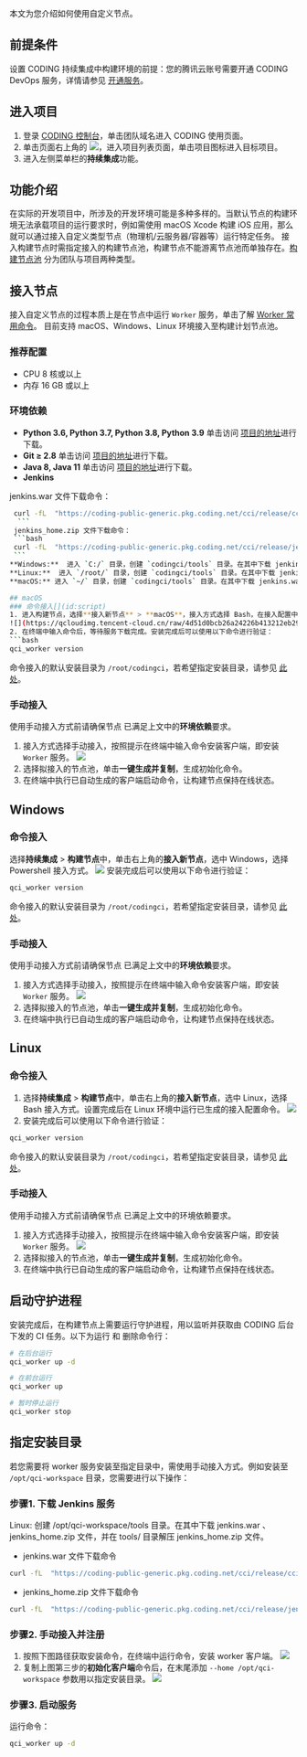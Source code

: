 本文为您介绍如何使用自定义节点。

## 前提条件
设置 CODING 持续集成中构建环境的前提：您的腾讯云账号需要开通 CODING DevOps 服务，详情请参见 [开通服务](https://cloud.tencent.com/document/product/1115/37268)。

## 进入项目
1. 登录 [CODING 控制台](https://console.cloud.tencent.com/coding)，单击团队域名进入 CODING 使用页面。
2. 单击页面右上角的 <img src ="https://main.qcloudimg.com/raw/d94a8e60dd3a41d0af07d72ae0e9d70e.png" style ="margin:0">，进入项目列表页面，单击项目图标进入目标项目。
3.  进入左侧菜单栏的**持续集成**功能。

## 功能介绍[](id:intro)
在实际的开发项目中，所涉及的开发环境可能是多种多样的。当默认节点的构建环境无法承载项目的运行要求时，例如需使用 macOS Xcode 构建 iOS 应用，那么就可以通过接入自定义类型节点（物理机/云服务器/容器等）运行特定任务。
接入构建节点时需指定接入的构建节点池，构建节点不能游离节点池而单独存在。[构建节点池](/docs/ci/node/pool.html) 分为团队与项目两种类型。

## 接入节点[](id:connect)
接入自定义节点的过程本质上是在节点中运行 `Worker` 服务，单击了解 [Worker 常用命令](/docs/ci/node/worker.html)。
目前支持 macOS、Windows、Linux 环境接入至构建计划节点池。

### 推荐配置[](id:recommended)
-   CPU 8 核或以上
-   内存 16 GB 或以上

### 环境依赖[](id:rely)
-   **Python 3.6, Python 3.7, Python 3.8, Python 3.9**
    单击访问 [项目的地址](https://www.python.org/)进行下载。
-   **Git ≥ 2.8**
    单击访问 [项目的地址](https://git-scm.com/downloads)进行下载。
-   **Java 8, Java 11**
    单击访问 [项目的地址](https://www.java.com/zh-TW/download/manual.jsp)进行下载。
-   **Jenkins**

		
jenkins.war 文件下载命令：
   ```bash
    curl -fL  "https://coding-public-generic.pkg.coding.net/cci/release/cci-agent/jenkins.war?version=2.293-cci" -o jenkins.war
     ```
    jenkins_home.zip 文件下载命令：
    ```bash
    curl -fL  "https://coding-public-generic.pkg.coding.net/cci/release/jenkinsHome.zip?version=latest" -o jenkins_home.zip
    ```
**Windows:**  进入 `C:/` 目录，创建 `codingci/tools` 目录。在其中下载 jenkins.war 、jenkins_home.zip 文件，并在 `tools/` 目录解压 jenkins_home.zip 文件。
**Linux:**  进入 `/root/` 目录，创建 `codingci/tools` 目录。在其中下载 jenkins.war 、jenkins_home.zip 文件，并在 `tools/` 目录解压 jenkins_home.zip 文件。
**macOS:** 进入 `~/` 目录，创建 `codingci/tools` 目录。在其中下载 jenkins.war 、jenkins_home.zip 文件，并在 `tools/` 目录解压 jenkins_home.zip 文件。

## macOS
### 命令接入[](id:script)
1. 进入构建节点，选择**接入新节点** > **macOS**，接入方式选择 Bash，在接入配置中选择对应节点池，单击**生成接入配置并复制**。
![](https://qcloudimg.tencent-cloud.cn/raw/4d51d0bcb26a24226b413212eb299512.png)
2. 在终端中输入命令后，等待服务下载完成。安装完成后可以使用以下命令进行验证：
```bash
qci_worker version
```
命令接入的默认安装目录为 `/root/codingci`，若希望指定安装目录，请参见 [此处](#specify-directory)。

### 手动接入[](id:manual)
使用手动接入方式前请确保节点 已满足上文中的**环境依赖**[](id:rely)要求。
1.  接入方式选择手动接入，按照提示在终端中输入命令安装客户端，即安装 `Worker` 服务。
![](https://qcloudimg.tencent-cloud.cn/raw/a34d826315e863531c7fd639c42a60a4.png)
2.  选择拟接入的节点池，单击**一键生成并复制**，生成初始化命令。
3.  在终端中执行已自动生成的客户端启动命令，让构建节点保持在线状态。

## Windows
### 命令接入[](id:script)
选择**持续集成** > **构建节点**中，单击右上角的**接入新节点**，选中 Windows，选择 Powershell 接入方式。
![](https://qcloudimg.tencent-cloud.cn/raw/7b8d8758e1942901b3043a9f9c8a039e.png)
安装完成后可以使用以下命令进行验证：
```bash
qci_worker version
```
命令接入的默认安装目录为 `/root/codingci`，若希望指定安装目录，请参见 [此处](#specify-directory)。

### 手动接入[](id:manual)
使用手动接入方式前请确保节点 已满足上文中的**环境依赖**[](id:rely)要求。
1. 接入方式选择手动接入，按照提示在终端中输入命令安装客户端，即安装 `Worker` 服务。
![](https://qcloudimg.tencent-cloud.cn/raw/12617abca2121e6a5f162f87cccd55d9.png)
2. 选择拟接入的节点池，单击**一键生成并复制**，生成初始化命令。
3. 在终端中执行已自动生成的客户端启动命令，让构建节点保持在线状态。

## Linux
### 命令接入[](id:script)
1. 选择**持续集成** > **构建节点**中，单击右上角的**接入新节点**，选中 Linux，选择 Bash 接入方式。设置完成后在 Linux 环境中运行已生成的接入配置命令。
![](https://qcloudimg.tencent-cloud.cn/raw/3b7929dd5efc4d57694f64e419e693a7.png)
2. 安装完成后可以使用以下命令进行验证：
```bash
qci_worker version
```
命令接入的默认安装目录为 `/root/codingci`，若希望指定安装目录，请参见 [此处](#specify-directory)。

### 手动接入[](id:manual)
使用手动接入方式前请确保节点 已满足上文中的环境依赖[](id:rely)要求。
1. 接入方式选择手动接入，按照提示在终端中输入命令安装客户端，即安装 `Worker` 服务。
![](https://qcloudimg.tencent-cloud.cn/raw/47ed19da1cf2025631c8a78c65441145.png)
2. 选择拟接入的节点池，单击**一键生成并复制**，生成初始化命令。
3. 在终端中执行已自动生成的客户端启动命令，让构建节点保持在线状态。

## 启动守护进程[](id:daemon)
安装完成后，在构建节点上需要运行守护进程，用以监听并获取由 CODING 后台下发的 CI 任务。以下为运行 和 删除命令行：
```bash
# 在后台运行
qci_worker up -d

# 在前台运行
qci_worker up

# 暂时停止运行
qci_worker stop
```

## 指定安装目录[](id:specify-directory)
若您需要将 worker 服务安装至指定目录中，需使用手动接入方式。例如安装至 `/opt/qci-workspace` 目录，您需要进行以下操作：

### 步骤1. 下载 Jenkins 服务[](id:1)
Linux: 创建 /opt/qci-workspace/tools 目录。在其中下载 jenkins.war 、jenkins_home.zip 文件，并在 tools/ 目录解压 jenkins_home.zip 文件。
-   jenkins.war 文件下载命令
```bash
curl -fL  "https://coding-public-generic.pkg.coding.net/cci/release/cci-agent/jenkins.war?version=2.293-cci" -o jenkins.war
```
-   jenkins_home.zip 文件下载命令
```bash
curl -fL  "https://coding-public-generic.pkg.coding.net/cci/release/jenkinsHome.zip?version=latest" -o jenkins_home.zip
```

### 步骤2. 手动接入并注册[](id:2)
1. 按照下图路径获取安装命令，在终端中运行命令，安装 worker 客户端。
![](https://qcloudimg.tencent-cloud.cn/raw/32f9e755f88ef49957fc8c983100924a.png)
2. 复制上图第三步的**初始化客户端**命令后，在末尾添加 `--home /opt/qci-workspace` 参数用以指定安装目录。
![](https://qcloudimg.tencent-cloud.cn/raw/d07cee260c0e094f8aee1f8c4efc26fb.png)

### 步骤3. 启动服务[](id:3)
运行命令：
```bash
qci_worker up -d
```
